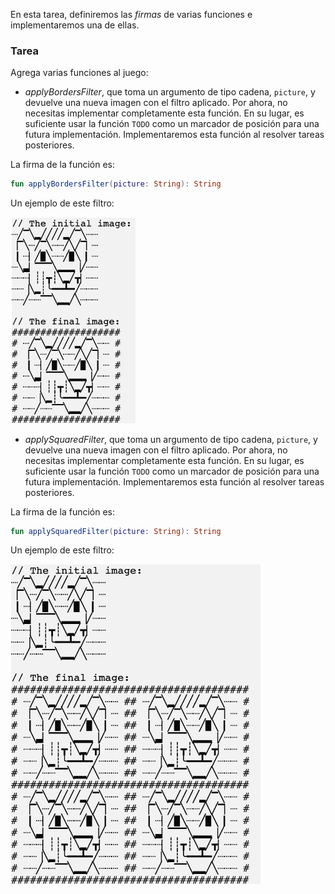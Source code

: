 En esta tarea, definiremos las _firmas_ de varias funciones e implementaremos una de ellas.

### Tarea

Agrega varias funciones al juego:

- _applyBordersFilter_, que toma un argumento de tipo cadena, `picture`,
  y devuelve una nueva imagen con el filtro aplicado.
  Por ahora, no necesitas implementar completamente esta función. En su lugar, es suficiente usar la función `TODO`
  como un marcador de posición para una futura implementación.
  Implementaremos esta función al resolver tareas posteriores.

<div class="hint" title="Haz clic para ver la firma de la función applyBordersFilter">

La firma de la función es:
```kotlin
fun applyBordersFilter(picture: String): String
```
</div>

<div class="hint" title="Haz clic para ver un ejemplo del filtro de bordes al completar el proyecto">

Un ejemplo de este filtro:
<p>
    <img src="../../utils/src/main/resources/images/part1/almost.done/when_hint_1.png" alt="Ejemplo de filtro" width="200"/>
</p>

</div>

- _applySquaredFilter_, que toma un argumento de tipo cadena, `picture`,
  y devuelve una nueva imagen con el filtro aplicado.
  Por ahora, no necesitas implementar completamente esta función. En su lugar, es suficiente usar la función `TODO`
  como un marcador de posición para una futura implementación.
  Implementaremos esta función al resolver tareas posteriores.

<div class="hint" title="Haz clic para ver la firma de la función applySquaredFilter">

La firma de la función es:
```kotlin
fun applySquaredFilter(picture: String): String
```
</div>

<div class="hint" title="Haz clic para ver un ejemplo del filtro cuadrado al completar el proyecto">

Un ejemplo de este filtro:
<p>
    <img src="../../utils/src/main/resources/images/part1/almost.done/when_hint_2.png" alt="Ejemplo de filtro" width="400"/>
</p>

</div>